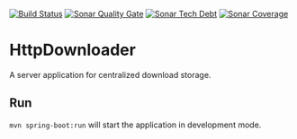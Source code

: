 [![Build Status](https://img.shields.io/github/workflow/status/dannil/HttpDownloader/CI)](https://github.com/dannil/HttpDownloader/actions/workflows/ci.yml)
[![Sonar Quality Gate](https://img.shields.io/sonar/https/sonarcloud.io/com.github.dannil%3Ahttpdownloader/quality_gate.svg)](https://sonarcloud.io/dashboard?id=com.github.dannil%3Ahttpdownloader)
[![Sonar Tech Debt](https://img.shields.io/sonar/https/sonarcloud.io/com.github.dannil%3Ahttpdownloader/tech_debt.svg)](https://sonarcloud.io/dashboard?id=com.github.dannil%3Ahttpdownloader)
[![Sonar Coverage](https://img.shields.io/sonar/https/sonarcloud.io/com.github.dannil%3Ahttpdownloader/coverage.svg)](https://sonarcloud.io/dashboard?id=com.github.dannil%3Ahttpdownloader)

# HttpDownloader

A server application for centralized download storage.

## Run

`mvn spring-boot:run` will start the application in development mode.
